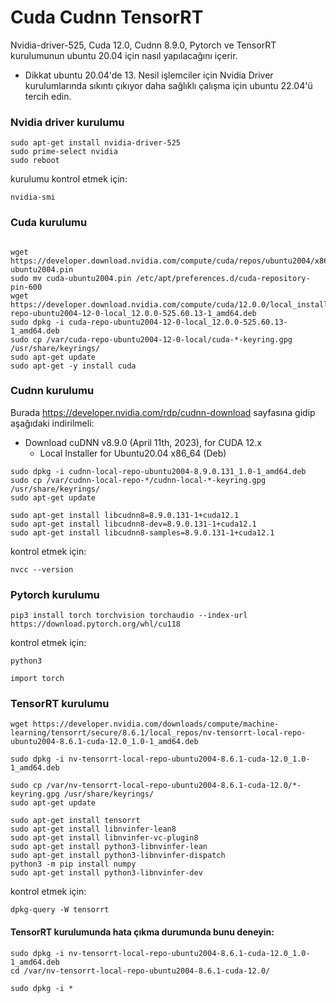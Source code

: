 # Cuda Cudnn TensorRT

Nvidia-driver-525, Cuda 12.0, Cudnn 8.9.0, Pytorch ve TensorRT kurulumunun ubuntu 20.04 için nasıl yapılacağını içerir.
- Dikkat ubuntu 20.04'de 13. Nesil işlemciler için Nvidia Driver kurulumlarında sıkıntı çıkıyor daha sağlıklı çalışma için ubuntu 22.04'ü tercih edin.

### Nvidia driver kurulumu
```shell
sudo apt-get install nvidia-driver-525
sudo prime-select nvidia
sudo reboot
```
kurulumu kontrol etmek için:
```
nvidia-smi
```

### Cuda kurulumu 

```shell

wget https://developer.download.nvidia.com/compute/cuda/repos/ubuntu2004/x86_64/cuda-ubuntu2004.pin
sudo mv cuda-ubuntu2004.pin /etc/apt/preferences.d/cuda-repository-pin-600
wget https://developer.download.nvidia.com/compute/cuda/12.0.0/local_installers/cuda-repo-ubuntu2004-12-0-local_12.0.0-525.60.13-1_amd64.deb
sudo dpkg -i cuda-repo-ubuntu2004-12-0-local_12.0.0-525.60.13-1_amd64.deb
sudo cp /var/cuda-repo-ubuntu2004-12-0-local/cuda-*-keyring.gpg /usr/share/keyrings/
sudo apt-get update
sudo apt-get -y install cuda
```
### Cudnn kurulumu

Burada https://developer.nvidia.com/rdp/cudnn-download sayfasına gidip aşağıdaki indirilmeli:

- Download cuDNN v8.9.0 (April 11th, 2023), for CUDA 12.x
  - Local Installer for Ubuntu20.04 x86_64 (Deb)

```shell
sudo dpkg -i cudnn-local-repo-ubuntu2004-8.9.0.131_1.0-1_amd64.deb
sudo cp /var/cudnn-local-repo-*/cudnn-local-*-keyring.gpg /usr/share/keyrings/
sudo apt-get update

sudo apt-get install libcudnn8=8.9.0.131-1+cuda12.1
sudo apt-get install libcudnn8-dev=8.9.0.131-1+cuda12.1
sudo apt-get install libcudnn8-samples=8.9.0.131-1+cuda12.1
```

kontrol etmek için:
```
nvcc --version
```

### Pytorch kurulumu

```
pip3 install torch torchvision torchaudio --index-url https://download.pytorch.org/whl/cu118
```

kontrol etmek için:
```
python3

import torch
```

### TensorRT kurulumu

```
wget https://developer.nvidia.com/downloads/compute/machine-learning/tensorrt/secure/8.6.1/local_repos/nv-tensorrt-local-repo-ubuntu2004-8.6.1-cuda-12.0_1.0-1_amd64.deb

sudo dpkg -i nv-tensorrt-local-repo-ubuntu2004-8.6.1-cuda-12.0_1.0-1_amd64.deb 

sudo cp /var/nv-tensorrt-local-repo-ubuntu2004-8.6.1-cuda-12.0/*-keyring.gpg /usr/share/keyrings/
sudo apt-get update

sudo apt-get install tensorrt
sudo apt-get install libnvinfer-lean8
sudo apt-get install libnvinfer-vc-plugin8
sudo apt-get install python3-libnvinfer-lean
sudo apt-get install python3-libnvinfer-dispatch
python3 -m pip install numpy
sudo apt-get install python3-libnvinfer-dev
```

kontrol etmek için:
```
dpkg-query -W tensorrt
```

#### TensorRT kurulumunda hata çıkma durumunda bunu deneyin:

```
sudo dpkg -i nv-tensorrt-local-repo-ubuntu2004-8.6.1-cuda-12.0_1.0-1_amd64.deb
cd /var/nv-tensorrt-local-repo-ubuntu2004-8.6.1-cuda-12.0/

sudo dpkg -i *
```
